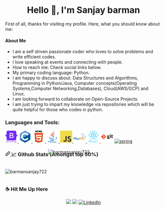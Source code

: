 
<h1 align="center">Hello 👋, I'm Sanjay barman</h1>
First of all, thanks for visiting my profile. Here, what you should know about me:
<h4> About Me</h4>

- I am a self driven passionate coder who loves to solve problems and write efficient codes.
- I love speaking at events and connecting with people.
- How to reach me: Check social links below.
- My primary coding language: Python.
- I am happy to discuss about: Data Structures and Algorithms, Programming in Python/Java, Computer concepts(Operating Systems,Computer Networking,Databases), Cloud(AWS/GCP) and Linux.
- I am looking forward to collaborate on Open-Source Projects.
- I am just trying to impart my knowledge via repositories which will be quite helpful for those who codes in python.

<h3 align="left">Languages and Tools:</h3>
<p align="left"> 
  <a href="https://getbootstrap.com" target="_blank" rel="noreferrer"> <img src="https://raw.githubusercontent.com/devicons/devicon/master/icons/bootstrap/bootstrap-plain-wordmark.svg" alt="bootstrap" width="40" height="40"/> </a> 
  <a href="https://www.cprogramming.com/" target="_blank" rel="noreferrer"> <img src="https://raw.githubusercontent.com/devicons/devicon/master/icons/c/c-original.svg" alt="c" width="40" height="40"/> </a> 
  <a href="https://www.w3.org/html/" target="_blank" rel="noreferrer"> <img src="https://raw.githubusercontent.com/devicons/devicon/master/icons/html5/html5-original-wordmark.svg" alt="html5" width="40" height="40"/> </a> 
  <a href="https://www.java.com" target="_blank" rel="noreferrer"> <img src="https://raw.githubusercontent.com/devicons/devicon/master/icons/java/java-original.svg" alt="java" width="40" height="40"/> </a> 
  <a href="https://developer.mozilla.org/en-US/docs/Web/JavaScript" target="_blank" rel="noreferrer"> <img src="https://raw.githubusercontent.com/devicons/devicon/master/icons/javascript/javascript-original.svg" alt="javascript" width="40" height="40"/> </a> <a href="https://www.mysql.com/" target="_blank" rel="noreferrer"> <img src="https://raw.githubusercontent.com/devicons/devicon/master/icons/mysql/mysql-original-wordmark.svg" alt="mysql" width="40" height="40"/> </a> 
  <a href="https://reactjs.org/" target="_blank" rel="noreferrer"> <img src="https://raw.githubusercontent.com/devicons/devicon/master/icons/react/react-original-wordmark.svg" alt="react" width="40" height="40"/> </a> 
  <a target="_blank" rel="noopener noreferrer" href="https://github.com/devicons/devicon/blob/master/icons/git/git-original-wordmark.svg"><img src="https://github.com/devicons/devicon/raw/master/icons/git/git-original-wordmark.svg" title="Git" width="40" height="40" style="max-width: 100%;"></a>
  <a href="https://spring.io/" target="_blank" rel="noreferrer"> <img src="https://www.vectorlogo.zone/logos/springio/springio-icon.svg" alt="spring" width="40" height="40"/> </a> </p>


<!-- git hub Status-->
<div>
<h3 dir="auto">
    <a id="user-content--github-stats-amongst-top-50" class="anchor" aria-hidden="true" tabindex="-1" href="#-github-stats-amongst-top-50">
        <svg class="octicon octicon-link" viewBox="0 0 16 16" version="1.1" width="16" height="16" aria-hidden="true">
            <path d="m7.775 3.275 1.25-1.25a3.5 3.5 0 1 1 4.95 4.95l-2.5 2.5a3.5 3.5 0 0 1-4.95 0 .751.751 0 0 1 .018-1.042.751.751 0 0 1 1.042-.018 1.998 1.998 0 0 0 2.83 0l2.5-2.5a2.002 2.002 0 0 0-2.83-2.83l-1.25 1.25a.751.751 0 0 1-1.042-.018.751.751 0 0 1-.018-1.042Zm-4.69 9.64a1.998 1.998 0 0 0 2.83 0l1.25-1.25a.751.751 0 0 1 1.042.018.751.751 0 0 1 .018 1.042l-1.25 1.25a3.5 3.5 0 1 1-4.95-4.95l2.5-2.5a3.5 3.5 0 0 1 4.95 0 .751.751 0 0 1-.018 1.042.751.751 0 0 1-1.042.018 1.998 1.998 0 0 0-2.83 0l-2.5 2.5a1.998 1.998 0 0 0 0 2.83Z"></path>
        </svg>
    </a>
    📈 Github Stats (Amongst top 50%)
</h3>
<div style="display: flex;">
    <p dir="auto">&nbsp;<img align="left" src="https://github-readme-stats.vercel.app/api?username=barmansanjay722&show_icons=true&locale=en" alt="barmansanjay722" /></p>
    <p style="max-width: 100%;margin-top: -50px;" dir="auto"><img align="center" src="https://github-readme-stats.vercel.app/api/top-langs?username=barmansanjay722&show_icons=true&locale=en&layout=compact"  alt="barmansanjay722" /></p>
</div>

<!-- <div>
<h3 dir="auto"><a id="user-content-fire-streaks" class="anchor" aria-hidden="true" tabindex="-1" href="#fire-streaks"><svg class="octicon octicon-link" viewBox="0 0 16 16" version="1.1" width="16" height="16" aria-hidden="true"><path d="m7.775 3.275 1.25-1.25a3.5 3.5 0 1 1 4.95 4.95l-2.5 2.5a3.5 3.5 0 0 1-4.95 0 .751.751 0 0 1 .018-1.042.751.751 0 0 1 1.042-.018 1.998 1.998 0 0 0 2.83 0l2.5-2.5a2.002 2.002 0 0 0-2.83-2.83l-1.25 1.25a.751.751 0 0 1-1.042-.018.751.751 0 0 1-.018-1.042Zm-4.69 9.64a1.998 1.998 0 0 0 2.83 0l1.25-1.25a.751.751 0 0 1 1.042.018.751.751 0 0 1 .018 1.042l-1.25 1.25a3.5 3.5 0 1 1-4.95-4.95l2.5-2.5a3.5 3.5 0 0 1 4.95 0 .751.751 0 0 1-.018 1.042.751.751 0 0 1-1.042.018 1.998 1.998 0 0 0-2.83 0l-2.5 2.5a1.998 1.998 0 0 0 0 2.83Z"></path></svg></a>🔥 Streaks</h3>
<p><img align="left" src="https://github-readme-streak-stats.herokuapp.com/?user=barmansanjay722&" alt="barmansanjay722" /></p>
</div> -->


<!-- social media -->
<h3 align="left">☕ Hit Me Up Here</h3>

<p align="center" dir="auto" style="margin-botom: 0;"><a href="https://github.com/barmansanjay722" alt="Github" title="github"><img src="https://camo.githubusercontent.com/14b38c3dde7c831e68e78a0af2b45845005da6ed5d08bf73196499ee5da8a012/68747470733a2f2f696d672e736869656c64732e696f2f62616467652f466f725f4d6f72655f55736566756c5f5265706f732d31356b3f7374796c653d666f722d7468652d626164676526636f6c6f723d323038384646266c6f676f3d676974687562266c6f676f436f6c6f723d666666" style="max-width: 100%;"></a>   <a href="https://github.com/barmansanjay722" alt="Github Stars" title="Star Mark Repo"><img src="https://camo.githubusercontent.com/167633bfaef12c5c3248fc2d589f234461e74a641e5816a6cd053ab8ee72b5d2/68747470733a2f2f696d672e736869656c64732e696f2f62616467652f53686f7765725f73746172735f69665f796f755f6c696b655f6d795f7265706f732d31356b3f7374796c653d666f722d7468652d626164676526636f6c6f723d666664303030266c6f676f3d617061636865737061726b266c6f676f436f6c6f723d626c61636b" style="max-width: 100%;"></a>   <a href="https://www.linkedin.com/in/sanjaybar1111/" rel="nofollow"><img src="https://camo.githubusercontent.com/b2735d9af0cb8b3f043ae16d8c48479cff8f1e4fe6ac89a7a65eadd2ac17ce7b/68747470733a2f2f696d672e736869656c64732e696f2f62616467652f466f725f50726f66657373696f6e616c5f557064617465732d31356b3f7374796c653d666f722d7468652d626164676526636f6c6f723d306136366332266c6f676f3d6c696e6b6564696e" alt="LinkedIn" data-canonical-src="https://img.shields.io/badge/For_Professional_Updates-15k?style=for-the-badge&amp;color=0a66c2&amp;logo=linkedin" style="max-width: 100%;"></a>
<!-- <a href="https://www.instagram.com/sanjaybarman_/" rel="nofollow"><img src="https://camo.githubusercontent.com/01d215338d3cba024f8fd168eab92f270373a144dc03d40f5bb58838abd74f0c/68747470733a2f2f696d672e736869656c64732e696f2f62616467652f466f725f506572736f6e616c5f557064617465732d326b3f7374796c653d666f722d7468652d626164676526636f6c6f723d453434303546266c6f676f3d696e7374616772616d266c6f676f436f6c6f723d666666" alt="Instagram" data-canonical-src="https://img.shields.io/badge/For_Personal_Updates-2k?style=for-the-badge&amp;color=E4405F&amp;logo=instagram&amp;logoColor=fff" style="max-width: 100%;"></a> -->
</p>



